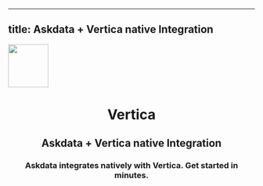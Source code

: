 
  ---
  title: Askdata + Vertica native Integration
  ---

<img class="dataset_icon mx-auto d-block mb-4" width="82" height="88" src="https://chart.askdata.com/datasets/icons/vertica.png" alt="">
<h1 class="dataset_title" style="text-align: center;">Vertica</h1>
<h2 class="dataset_subtitle" style="text-align: center;">Askdata + Vertica native Integration</h2> 
<h3 class="dataset_description" style="text-align: center;">Askdata integrates natively with Vertica. Get started in minutes.</h3> 

  
